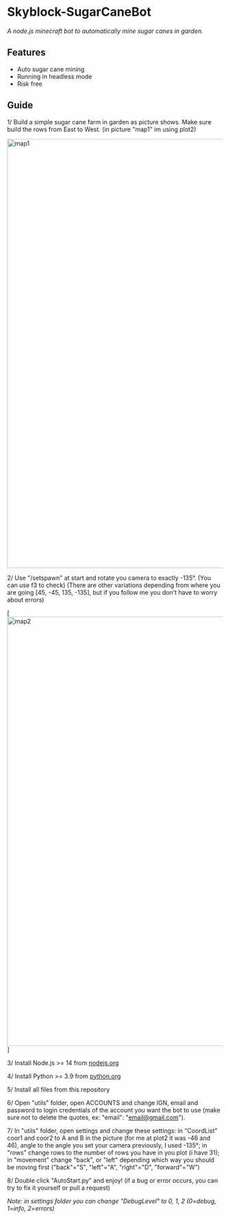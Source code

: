 # Skyblock-SugarCaneBot
*A node.js minecraft bot to automatically mine sugar canes in garden.*

## Features
* Auto sugar cane mining
* Running in headless mode
* Risk free

## Guide
1/ Build a simple sugar cane farm in garden as picture shows. Make sure build the rows from East to West. (in picture "map1" im using plot2)

<img src="https://github-production-user-asset-6210df.s3.amazonaws.com/99589691/250658086-ddf28ab6-c5f7-406b-afdd-4c0989be3274.png" alt="map1" width="1000">

2/ Use "/setspawn" at start and rotate you camera to exactly -135°. (You can use f3 to check) (There are other variations depending from where you are going [45, -45, 135, -135], but if you follow me you don't have to worry about errors)

[<img src="https://github-production-user-asset-6210df.s3.amazonaws.com/99589691/250656843-50bbdcf7-f830-4521-9ba6-1236434a1ba0.png" alt="map2" width="1000">]

3/ Install Node.js >= 14 from [nodejs.org](https://nodejs.org/)

4/ Install Python >= 3.9 from [python.org](https://www.python.org/downloads/)

5/ Install all files from this repository

6/ Open "utils" folder, open ACCOUNTS and change IGN, email and password to login credentials of the account you want the bot to use (make sure not to delete the quotes, ex: "email": "email@gmail.com").

7/ In "utils" folder, open settings and change these settings: in "CoordList" coor1 and coor2 to A and B in the picture (for me at plot2 it was -46 and 46), angle to the angle you set your camera previously, I used -135°;
in "rows" change rows to the number of rows you have in you plot (i have 31); in "movement" change "back", or "left" depending which way you should be moving first ("back"="S", "left"="A", "right"="D", "forward"="W")

8/ Double click "AutoStart.py" and enjoy! (if a bug or error occurs, you can try to fix it yourself or pull a request)


*Note: in settings folder you can change "DebugLevel" to 0, 1, 2 (0=debug, 1=info, 2=errors)*
